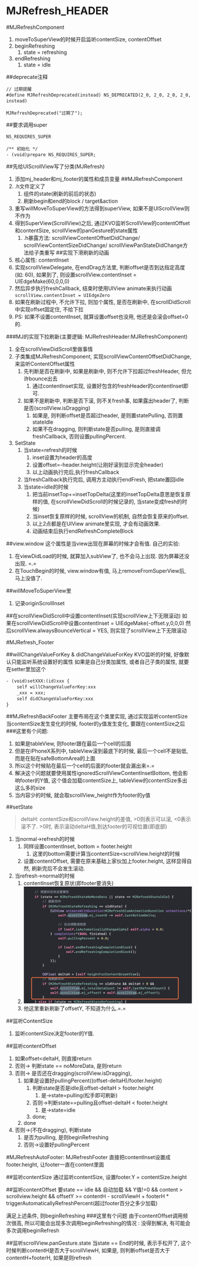 # MJRefresh_HEADER

#MJRefreshComponent
1. moveToSuperView的时候开启监听contentSize, contentOffset
2. beginRefreshing
    1. state = refreshing
3. endRefreshing
    1. state = idle

##deprecate注释
```
// 过期提醒
#define MJRefreshDeprecated(instead) NS_DEPRECATED(2_0, 2_0, 2_0, 2_0, instead)

MJRefreshDeprecated("过期了");
```

##要求调用super
```
NS_REQUIRES_SUPER

/** 初始化 */
- (void)prepare NS_REQUIRES_SUPER;
```

##先给UIScrollView写了分类(MJRefresh)
1. 添加mj_header和mj_footer的属性和成员变量
##MJRefreshComponent
1. .h文件定义了
    1. 组件的state(刷新的前后的状态)
    2. 刷新begin和end的block / target&action
2. 重写willMoveToSuperView的方法得到superView, 如果不是UIScrollView则不作为
3. 得到SuperView(ScrollView)之后, 通过KVO监听ScrollView的contentOffset和contentSize, scrollView的panGesture的state属性
    1. .h暴露方法: scrollViewContentOffsetDidChange/ scrollViewContentSizeDidChange/ scrollViewPanStateDidChange方法给子类重写
##实现下滑刷新的动画
1. 核心属性: contentInset
2. 实现scrollViewDelegate, 在endDrag方法里, 判断offset是否到达指定高度(如: 60), 如果到了, 则设置scrollView.contentInset = UIEdgeMake(60,0,0,0)
3. 然后异步执行freshCallback, 结束时使用UIView animate来执行动画`scrollView.contentInset = UIEdgeZero`
4. 如果在刷新过程中, 不允许下拉, 则加个属性, 是否在刷新中, 在scrollDidScroll中实现offset固定住, 不给下拉
5. PS: 如果不设置contentInset, 就算设置offset也没用, 他还是会滚会offset=0的.

###MJ的实现下拉刷新(主要逻辑: MJRefreshHeader:MJRefreshComponent)
1. 全在scrollViewDidScroll里做事情
2. 子类集成MJRefreshComponent, 实现scrollViewContentOffsetDidChange, 来监听ContentOffset属性
    1. 先判断是否在刷新中, 如果是刷新中, 则不允许下拉超过freshHeader, 但允许bounce出去
        1. 通过contentInset实现, 设置好包含的freshHeader的contentInset即可. 
    2. 如果不是刷新中, 判断是否下滚, 则不关fresh事, 如果露出header了, 判断是否(scrollView.isDragging)
        1. 如果是, 则判断offset是否超过header, 是则置statePulling, 否则置stateIdle
        2. 如果不在dragging, 则判断state是否pulling, 是则直接调freshCallback, 否则设置pullingPercent.
3. SetState
    1. 当state=refresh的时候
        1. inset设置为header的高度
        2. 设置offset=-header.height(让刚好滚到显示完全header)
        3. 以上动画执行完后,执行freshCallback
    2. 当freshCallback执行完后, 调用方主动执行endFresh, 把state置回idle
    3. 当state=idle的时候
        1. 把当前insetTop+=insetTopDelta(这里的insetTopDelta意思是恢复原样的值, 在scrollViewDidScroll的时候记录的, 当state变成fresh的时候)
        2. 当inset恢复原样的时候, scrollView的机制, 自然会恢复原来的offset.
        3. 以上2点都是在UIView animate里实现, 才会有动画效果.
        4. 动画结束后执行endRefreshCompleteBlock
    
##view.window
这个属性是当view出现在屏幕的时候才会有值. 
自己的实验: 
1. 在viewDidLoad的时候, 就算加入subView了, 也不会马上出现. 因为屏幕还没出现. =.=
2. 在TouchBegin的时候, view.window有值, 马上removeFromSuperView后, 马上没值了.


##willMoveToSuperView里
1. 记录originScrollInset

##在scrollViewDidScroll中设置contentInset(实现scrollView上下无限滚动)
如果在scrollViewDidScroll中设置contentInset = UIEdgeMake(-offset.y,0,0,0)
然后scrollView.alwaysBounceVertical = YES, 则实现了scrollView上下无限滚动



#MJRefresh_Footer

##willChangeValueForKey & didChangeValueForKey
KVO监听的时候, 好像默认只能监听系统设置好的属性
如果是自己分类加属性, 或者自己子类的属性, 就要在setter里加这个
```
- (void)setXXX:(id)xxx {
    self willChangeValueForKey:xxx
    _xxx = xxx;
    self didChangeValueForKey:xxx
}
```

##MJRefreshBackFooter
主要布局在这个类里实现, 通过实现监听contentSize
当contentSize发生变化的时候, footer的y值发生变化, 要跟在contentSize之后
###这里有个问题: 
1. 如果是tableView, 则footer跟在最后一个cell的后面
2. 但是在iPhoneX系列中, tableView滚到最底下的时候, 最后一个cell不是贴低, 而是在贴在safeBottomArea的上面
3. 所以这个时候贴在最后一个cell的后面的footer就会漏出来=.=
4. 解决这个问题就要使用属性ignoredScrollViewContentInsetBottom, 他会影响footer的Y值, 这个值会加载contentSize上, tableView的contentSize多出这么多的size
5. 当内容少的时候, 就会取scrollView_height作为footer的y值

##setState
> deltaH: contentSize和scrollView.height的差值, >0则表示可以滚, <0表示滚不了. >0时, 表示滚动deltaH值,到达footer的可视位置(即底部)

1. 当normal->refresh的时候
    1. 同样设置contentInset, bottom = footer.height
        1. 这里的bottom需要计算当contentSize<scrollView.height的时候
    2. 设置contentOffset, 需要在原来基础上家伙加上footer.height, 这样显得自然, 刷新完后不会发生滚动.
2. 当refresh->normal的时候
    1. contentInset恢复原状(即footer要消失)
    2. ![-w636](media/16070748320661.jpg)
    3. 他这里重新刷新了offsetY, 不知道为什么.=.=

##监听ContentSize
1. 监听contentSize决定footer的Y值.

##监听contentOffset
1. 如果offset<deltaH, 则直接return
2. 否则-> 判断state == noMoreData, 是则return
3. 否则-> 是否还在dragging(scrollView.isDragging), 
    1. 如果是设置好pullingPercent((offset-deltaH)/footer.height)
        1. 判断state是否是idle且offset-deltaH > footer.height
            1. 是->state=pulling(松手即可刷新)
        2. 否则->判断state==pulling且offset-deltaH < footer.height
            1. 是->state=idle
        3. done;
    2. done
4. 否则->(不在dragging), 判断state
    1. 是否为pulling, 是则beginRefreshing
    2. 否则->设置好pullingPercent

    
#MJRefreshAutoFooter: MJRefreshFooter
直接把contentInset设置成footer.height, 让footer一直在content里面
    
##监听contentSize
通过监听contentSize, 设置footer.Y = contentSize.height
    
##监听contentOffset
要state == idle && 自动加载 && Y值!=0 && 
content > scrollview.height &&
offsetY >= contentH - scrollViewH + footerH * triggerAutomaticallyRefreshPercent(超过footer百分之多少加载)

满足上述条件, 则beginRefreshing
###这里有个问题
由于contentOffset调用频次很高, 所以可能会出现多次调用beginRefreshing的情况
: 没得到解决, 有可能会多次调用beginRefresh

##监听scrollView.panGesture.state
当state == End的时候, 表示手松开了, 这个时候判断contentH是否大于scrollViewH, 如果是, 则判断offset是否大于contentH+footerH, 如果是则refresh
    
    
